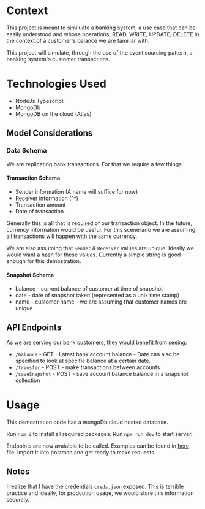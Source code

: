 # Context

This project is meant to similuate a banking system, a use case that can be easily understood
and whose operations, READ, WRITE, UPDATE, DELETE in the context of a customer's balance we are familiar with.

This project will simulate, through the use of the event sourcing pattern, a banking system's customer transactions.

# Technologies Used
* NodeJs Typescript
* MongoDb
* MongoDB on the cloud (Atlas)


## Model Considerations

### Data Schema
We are replicating bank transactions. For that we require a few things

#### Transaction Schema
* Sender information (A name will suffice for now)
* Receiver information (^^)
* Transaction amount
* Date of transaction

Generally this is all that is required of our transaction object. In the future, currency information would be useful.
For this scenerario we are assuming all transactions will happen with the same currency.

We are also assuming that `Sender` & `Receiver` values are unique. Ideally we would want a hash for these values.
Currently a simple string is good enough for this demostration.

#### Snapshot Schema
* balance - current balance of customer at time of snapshot
* date - date of snapshot taken (represented as a unix time stamp)
* name - customer name - we are assuming that customer names are unique


## API Endpoints
As we are serving our bank customers, they would benefit from seeing:

* `/balance` - GET - Latest bank account balance - Date can also be specified to look at specific balance at a certain date.
* `/transfer` - POST - make transactions between accounts
* `/saveSnapshot` - POST - save account balance balance in a snapshot collection

# Usage
This demostration code has a mongoDb cloud hosted database.

Run `npm i` to install all required packages.
Run `npm run dev` to start server.

Endpoints are now avaialble to be called. Examples can be found in [here](superAdvisor.postman_collection.json) file.
Import it into postman and get ready to make requests.

## Notes

I realize that I have the credentials `creds.json` exposed. This is terrible practice and ideally, for prodcution usage,
we would store this information securely.